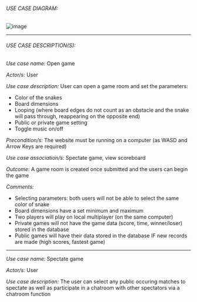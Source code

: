 ###### USE CASE DIAGRAM:
![image](https://user-images.githubusercontent.com/125234889/219997956-189be98c-fc6d-48c6-9cc0-cdceab94f878.jpeg)

- - - -

###### USE CASE DESCRIPTION(S):
_Use case name:_ Open game

_Actor/s:_ User

_Use case description:_ User can open a game room and set the parameters:
- Color of the snakes
- Board dimensions
- Looping (where board edges do not count as an obstacle and the snake will pass through, reappearing on the opposite end)
- Public or private game setting
- Toggle music on/off

_Precondition/s:_ The website must be running on a computer (as WASD and Arrow Keys are required)

_Use case association/s:_ Spectate game, view scoreboard

_Outcome:_ A game room is created once submitted and the users can begin the game

_Comments:_
- Selecting parameters: both users will not be able to select the same color of snake
- Board dimensions have a set minimum and maximum
- Two players will play on local multiplayer (on the same computer)
- Private games will not have the game data (score, time, winner/loser) stored in the database
- Public games will have their data stored in the database IF new records are made (high scores, fastest game)

- - - -

_Use case name:_ Spectate game

_Actor/s:_ User

_Use case description:_ The user can select any public occuring matches to spectate as well as participate in a chatroom with other spectators via a chatroom function
